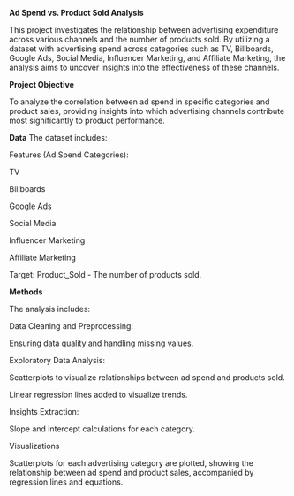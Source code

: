**Ad Spend vs. Product Sold Analysis**

This project investigates the relationship between advertising expenditure across various channels and the number of products sold. By utilizing a dataset with advertising spend across categories such as TV, Billboards, Google Ads, Social Media, Influencer Marketing, and Affiliate Marketing, the analysis aims to uncover insights into the effectiveness of these channels.

**Project Objective**

To analyze the correlation between ad spend in specific categories and product sales, providing insights into which advertising channels contribute most significantly to product performance.

**Data**
The dataset includes:

Features (Ad Spend Categories):

TV

Billboards

Google Ads

Social Media

Influencer Marketing

Affiliate Marketing

Target: Product_Sold - The number of products sold.

**Methods**

The analysis includes:

Data Cleaning and Preprocessing:

Ensuring data quality and handling missing values.

Exploratory Data Analysis:

Scatterplots to visualize relationships between ad spend and products sold.

Linear regression lines added to visualize trends.

Insights Extraction:

Slope and intercept calculations for each category.

Visualizations

Scatterplots for each advertising category are plotted, showing the relationship between ad spend and product sales, accompanied by regression lines and equations.
